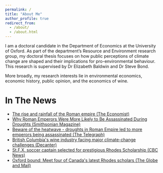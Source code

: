 ```yaml
---
permalink: /
title: "About Me"
author_profile: true
redirect_from: 
  - /about/
  - /about.html
---
```


I am a doctoral candidate in the Department of Economics at the University of Oxford. As part of the department’s Resource and Environment research group, my doctoral thesis focuses on how public perceptions of climate change are shaped and their implications for pro-environmental behaviour. This research is supervised by Dr Elizabeth Baldwin and Dr Steve Bond. 

More broadly, my research interests lie in environmental economics, economic history, public opinion, and the economics of wine. 



In The News
======
- [The rise and rainfall of the Roman empire (The Economist)](https://www.economist.com/graphic-detail/2018/08/01/the-rise-and-the-rainfall-of-the-roman-empire)
- [Why Roman Emperors Were More Likely to Be Assassinated During Droughts (Smithsonian Magazine)](https://www.smithsonianmag.com/smart-news/why-were-roman-emperors-more-likely-be-assassinated-during-droughts-180969957/)
- [Beware of the heatwave - droughts in Roman Empire led to more emperors being assassinated (The Telegraph)](https://www.telegraph.co.uk/news/2018/08/02/beware-heatwave-droughts-roman-empire-led-emperors-assassinated/)
- [British Columbia's wine industry facing major climate-change challenges (Decanter)](https://www.decanter.com/wine-news/british-columbias-wine-industry-facing-major-climate-change-challenges-518133/)
- [St.F.X. soccer captain selected for prestigious Rhodes Scholarship (CBC News)](https://www.cbc.ca/news/canada/nova-scotia/liam-elbourne-st-fx-rhodes-scholar-1.4933088)
- [Oxford bound: Meet four of Canada's latest Rhodes scholars (The Globe and Mail)](https://www.theglobeandmail.com/canada/article-oxford-bound-meet-four-of-canadas-latest-rhodes-scholars/)
